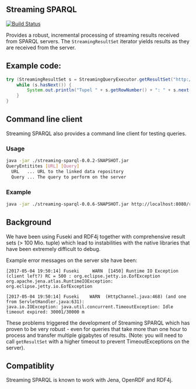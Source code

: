## Streaming SPARQL
[![Build Status](https://www.travis-ci.org/weblyzard/streaming-sparql.png?branch=master)](https://www.travis-ci.org/weblyzard/streaming-sparql)

Provides a robust, incremental processing of streaming results received from SPARQL servers. 
The `StreamingResultSet` iterator yields results as they are received from the server.

## Example code:
```java
try (StreamingResultSet s = StreamingQueryExecutor.getResultSet("http://dbpedia.org/sparql", "SELECT ?s ?p ?o WHERE { ?s ?p ?o. } LIMIT 5")) {
    while (s.hasNext()) {
        System.out.println("Tupel " + s.getRowNumber() + ": " + s.next())
    }
}
```

## Command line client

Streaming SPARQL also provides a command line client for testing queries.

### Usage

```bash
java -jar ./streaming-sparql-0.0.2-SNAPSHOT.jar
QueryEntitites [URL] [Query]
  URL   ... URL to the linked data repository
  Query ... The query to perform on the server
```

### Example
```bash
java -jar ./streaming-sparql-0.0.6-SNAPSHOT.jar http://localhost:8080/rdf4j-sesame/test "SELECT ?s ?p ?o WHERE { ?s ?p ?o. } LIMIT 5"
```

## Background

We have been using Fuseki and RDF4j together with comprehensive result sets (> 100 Mio. tuple) which lead to 
instabilities with the native libraries that have been extremely difficult to debug.

Example error messages on the server site have been:

```
[2017-05-04 19:50:14] Fuseki     WARN  [1450] Runtime IO Exception (client left?) RC = 500 : org.eclipse.jetty.io.EofException      
org.apache.jena.atlas.RuntimeIOException: org.eclipse.jetty.io.EofException                                                         
``` 

```
[2017-05-04 19:50:14] Fuseki    WARN  (HttpChannel.java:468) (and one from ServletHandler.java:631):
java.io.IOException: java.util.concurrent.TimeoutException: Idle timeout expired: 30001/30000 m
```

These problems triggered the development of Streaming SPARQL which has proven to be very robust - even for queries that take more than one hour to process and transfer multiple gigabytes of results.
(Note: you will need to call `getResultSet` with a higher timeout to prevent TimeoutExceptions on the server).

## Compatiblity

Streaming SPARQL is known to work with Jena, OpenRDF and RDF4j.
